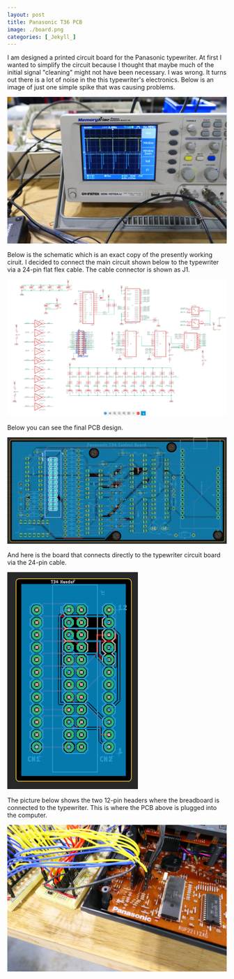 ```yaml
---
layout: post
title: Panasonic T36 PCB
image: ./board.png
categories: [_Jekyll_]
---
```

I am designed a printed circuit board for the Panasonic typewriter. At first I wanted to simplify the circuit because I thought that maybe much of the initial signal "cleaning" might not have been necessary. I was wrong. It turns out there is a lot of noise in the this typewriter's electronics. Below is an image of just one simple spike that was causing problems. 

![spike](./spikes.jpg)

Below is the schematic which is an exact copy of the presently working ciruit. I decided to connect the main circuit shown below to the typewriter via a 24-pin flat flex cable. The cable connector is shown as J1.

![schematic](./sch.png)

Below you can see the final PCB design.

![board](./board.png)

And here is the board that connects directly to the typewriter circuit board via the 24-pin cable.

![connector](./con36.png)

The picture below shows the two 12-pin headers where the breadboard is connected to the typewriter. This is where the PCB above is plugged into the computer.

![twelve](./insert.jpg)
